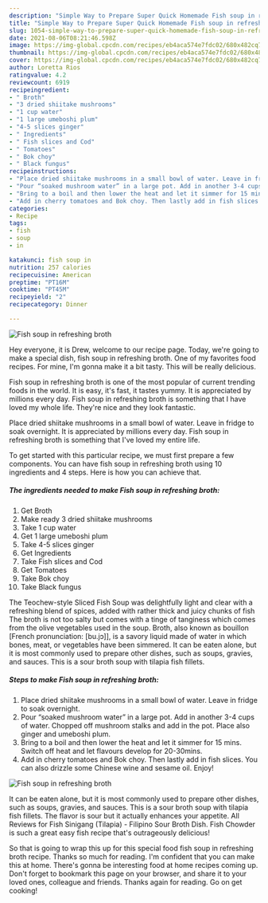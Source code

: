 ```yaml
---
description: "Simple Way to Prepare Super Quick Homemade Fish soup in refreshing broth"
title: "Simple Way to Prepare Super Quick Homemade Fish soup in refreshing broth"
slug: 1054-simple-way-to-prepare-super-quick-homemade-fish-soup-in-refreshing-broth
date: 2021-08-06T08:21:46.598Z
image: https://img-global.cpcdn.com/recipes/eb4aca574e7fdc02/680x482cq70/fish-soup-in-refreshing-broth-recipe-main-photo.jpg
thumbnail: https://img-global.cpcdn.com/recipes/eb4aca574e7fdc02/680x482cq70/fish-soup-in-refreshing-broth-recipe-main-photo.jpg
cover: https://img-global.cpcdn.com/recipes/eb4aca574e7fdc02/680x482cq70/fish-soup-in-refreshing-broth-recipe-main-photo.jpg
author: Loretta Rios
ratingvalue: 4.2
reviewcount: 6919
recipeingredient:
- " Broth"
- "3 dried shiitake mushrooms"
- "1 cup water"
- "1 large umeboshi plum"
- "4-5 slices ginger"
- " Ingredients"
- " Fish slices and Cod"
- " Tomatoes"
- " Bok choy"
- " Black fungus"
recipeinstructions:
- "Place dried shiitake mushrooms in a small bowl of water. Leave in fridge to soak overnight."
- "Pour “soaked mushroom water” in a large pot. Add in another 3-4 cups of water. Chopped off mushroom stalks and add in the pot. Place also ginger and umeboshi plum."
- "Bring to a boil and then lower the heat and let it simmer for 15 mins. Switch off heat and let flavours develop for 20-30mins."
- "Add in cherry tomatoes and Bok choy. Then lastly add in fish slices. You can also drizzle some Chinese wine and sesame oil. Enjoy!"
categories:
- Recipe
tags:
- fish
- soup
- in

katakunci: fish soup in 
nutrition: 257 calories
recipecuisine: American
preptime: "PT16M"
cooktime: "PT45M"
recipeyield: "2"
recipecategory: Dinner

---
```



![Fish soup in refreshing broth](https://img-global.cpcdn.com/recipes/eb4aca574e7fdc02/680x482cq70/fish-soup-in-refreshing-broth-recipe-main-photo.jpg)

Hey everyone, it is Drew, welcome to our recipe page. Today, we're going to make a special dish, fish soup in refreshing broth. One of my favorites food recipes. For mine, I'm gonna make it a bit tasty. This will be really delicious.

Fish soup in refreshing broth is one of the most popular of current trending foods in the world. It is easy, it's fast, it tastes yummy. It is appreciated by millions every day. Fish soup in refreshing broth is something that I have loved my whole life. They're nice and they look fantastic.

Place dried shiitake mushrooms in a small bowl of water. Leave in fridge to soak overnight. It is appreciated by millions every day. Fish soup in refreshing broth is something that I&#39;ve loved my entire life.


To get started with this particular recipe, we must first prepare a few components. You can have fish soup in refreshing broth using 10 ingredients and 4 steps. Here is how you can achieve that.

<!--inarticleads1-->

##### The ingredients needed to make Fish soup in refreshing broth:

1. Get  Broth
1. Make ready 3 dried shiitake mushrooms
1. Take 1 cup water
1. Get 1 large umeboshi plum
1. Take 4-5 slices ginger
1. Get  Ingredients
1. Take  Fish slices and Cod
1. Get  Tomatoes
1. Take  Bok choy
1. Take  Black fungus


The Teochew-style Sliced Fish Soup was delightfully light and clear with a refreshing blend of spices, added with rather thick and juicy chunks of fish The broth is not too salty but comes with a tinge of tanginess which comes from the olive vegetables used in the soup. Broth, also known as bouillon [French pronunciation: [bu.jɔ]], is a savory liquid made of water in which bones, meat, or vegetables have been simmered. It can be eaten alone, but it is most commonly used to prepare other dishes, such as soups, gravies, and sauces. This is a sour broth soup with tilapia fish fillets. 

<!--inarticleads2-->

##### Steps to make Fish soup in refreshing broth:

1. Place dried shiitake mushrooms in a small bowl of water. Leave in fridge to soak overnight.
1. Pour “soaked mushroom water” in a large pot. Add in another 3-4 cups of water. Chopped off mushroom stalks and add in the pot. Place also ginger and umeboshi plum.
1. Bring to a boil and then lower the heat and let it simmer for 15 mins. Switch off heat and let flavours develop for 20-30mins.
1. Add in cherry tomatoes and Bok choy. Then lastly add in fish slices. You can also drizzle some Chinese wine and sesame oil. Enjoy!
<img src="//assets-global.cpcdn.com/assets/icons/button_play-2c75c40dde080a61004c1f40b05d8f140eaff45d7e9e6481dc71c63d2e7c4909.png" alt="Fish soup in refreshing broth">

It can be eaten alone, but it is most commonly used to prepare other dishes, such as soups, gravies, and sauces. This is a sour broth soup with tilapia fish fillets. The flavor is sour but it actually enhances your appetite. All Reviews for Fish Sinigang (Tilapia) - Filipino Sour Broth Dish. Fish Chowder is such a great easy fish recipe that&#39;s outrageously delicious! 

So that is going to wrap this up for this special food fish soup in refreshing broth recipe. Thanks so much for reading. I'm confident that you can make this at home. There's gonna be interesting food at home recipes coming up. Don't forget to bookmark this page on your browser, and share it to your loved ones, colleague and friends. Thanks again for reading. Go on get cooking!
